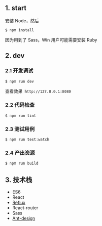 ## 1. start
安装 Node，然后
```
$ npm install
```
因为用到了 Sass，Win 用户可能需要安装 Ruby
## 2. dev
### 2.1 开发调试
```
$ npm run dev
```
查看效果` http://127.0.0.1:8080`

### 2.2 代码检查
```
$ npm run lint
```

### 2.3 测试用例
```
$ npm run test:watch
```

### 2.4 产出资源
```
$ npm run build
```

## 3. 技术栈
* ES6
* React
* [Reflux](https://github.com/reflux/refluxjs)
* React-router
* Sass
* [Ant-design](https://github.com/ant-design/ant-design/)
